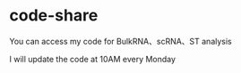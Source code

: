 # code-share
You can access my code for BulkRNA、scRNA、ST analysis

I will update the code at 10AM every Monday
